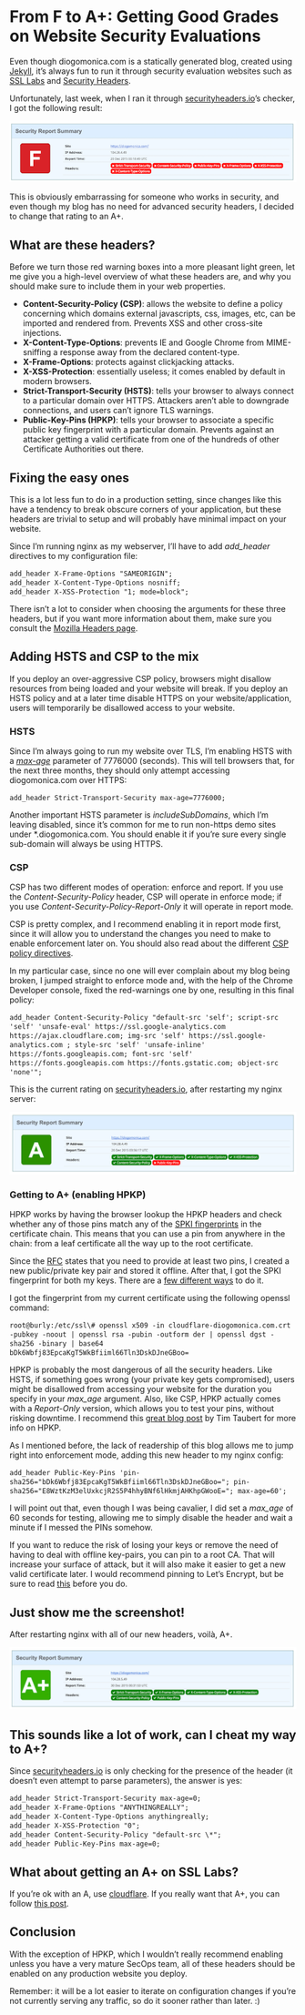 From F to A+: Getting Good Grades on Website Security Evaluations
=================================================================

Even though diogomonica.com is a statically generated blog, created using [Jekyll](https://jekyllrb.com), it’s always fun to run it through security evaluation websites such as [SSL Labs](https://www.ssllabs.com/ssltest/) and [Security Headers](https://securityheaders.io).

Unfortunately, last week, when I ran it through [securityheaders.io](https://securityheaders.io)’s checker, I got the following result:

![](assets/f_rating_on_security_headers.png)

This is obviously embarrassing for someone who works in security, and even though my blog has no need for advanced security headers, I decided to change that rating to an A+.

What are these headers?
-----------------------

Before we turn those red warning boxes into a more pleasant light green, let me give you a high-level overview of what these headers are, and why you should make sure to include them in your web properties.

* **Content-Security-Policy (CSP)**: allows the website to define a policy concerning which domains external javascripts, css, images, etc, can be imported and rendered from. Prevents XSS and other cross-site injections.
* **X-Content-Type-Options**: prevents IE and Google Chrome from MIME-sniffing a response away from the declared content-type.
* **X-Frame-Options**: protects against clickjacking attacks.
* **X-XSS-Protection**: essentially useless; it comes enabled by default in modern browsers.
* **Strict-Transport-Security (HSTS)**: tells your browser to always connect to a particular domain over HTTPS. Attackers aren’t able to downgrade connections, and users can’t ignore TLS warnings.
* **Public-Key-Pins (HPKP)**: tells your browser to associate a specific public key fingerprint with a particular domain. Prevents against an attacker getting a valid certificate from one of the hundreds of other Certificate Authorities out there.

Fixing the easy ones
--------------------

This is a lot less fun to do in a production setting, since changes like this have a tendency to break obscure corners of your application, but these headers are trivial to setup and will probably have minimal impact on your website.

Since I’m running nginx as my webserver, I’ll have to add *add\_header* directives to my configuration file:

    add_header X-Frame-Options "SAMEORIGIN";
    add_header X-Content-Type-Options nosniff;
    add_header X-XSS-Protection "1; mode=block";

There isn’t a lot to consider when choosing the arguments for these three headers, but if you want more information about them, make sure you consult the [Mozilla Headers page](https://developer.mozilla.org/en-US/docs/Web/HTTP/Headers).

Adding HSTS and CSP to the mix
------------------------------

If you deploy an over-aggressive CSP policy, browsers might disallow resources from being loaded and your website will break. If you deploy an HSTS policy and at a later time disable HTTPS on your website/application, users will temporarily be disallowed access to your website.

### HSTS

Since I’m always going to run my website over TLS, I’m enabling HSTS with a [*max-age*](https://developer.mozilla.org/en-US/docs/Web/Security/HTTP_strict_transport_security) parameter of 7776000 (seconds). This will tell browsers that, for the next three months, they should only attempt accessing diogomonica.com over HTTPS:

    add_header Strict-Transport-Security max-age=7776000;

Another important HSTS parameter is *includeSubDomains*, which I’m leaving disabled, since it’s common for me to run non-https demo sites under \*.diogomonica.com. You should enable it if you’re sure every single sub-domain will always be using HTTPS.

### CSP

CSP has two different modes of operation: enforce and report. If you use the *Content-Security-Policy* header, CSP will operate in enforce mode; if you use *Content-Security-Policy-Report-Only* it will operate in report mode.

CSP is pretty complex, and I recommend enabling it in report mode first, since it will allow you to understand the changes you need to make to enable enforcement later on. You should also read about the different [CSP policy directives](https://developer.mozilla.org/en-US/docs/Web/Security/CSP/CSP_policy_directives).

In my particular case, since no one will ever complain about my blog being broken, I jumped straight to enforce mode and, with the help of the Chrome Developer console, fixed the red-warnings one by one, resulting in this final policy:

    add_header Content-Security-Policy "default-src 'self'; script-src 'self' 'unsafe-eval' https://ssl.google-analytics.com https://ajax.cloudflare.com; img-src 'self' https://ssl.google-analytics.com ; style-src 'self' 'unsafe-inline' https://fonts.googleapis.com; font-src 'self' https://fonts.googleapis.com https://fonts.gstatic.com; object-src 'none'";

This is the current rating on [securityheaders.io](https://securityheaders.io), after restarting my nginx server:

![](assets/all_green_but_one.png)

### Getting to A+ (enabling HPKP)

HPKP works by having the browser lookup the HPKP headers and check whether any of those pins match any of the [SPKI fingerprints](https://raymii.org/s/articles/HTTP_Public_Key_Pinning_Extension_HPKP.html) in the certificate chain. This means that you can use a pin from anywhere in the chain: from a leaf certificate all the way up to the root certificate.

Since the [RFC](https://tools.ietf.org/html/rfc7469) states that you need to provide at least two pins, I created a new public/private key pair and stored it offline. After that, I got the SPKI fingerprint for both my keys. There are a [few different ways](https://developer.mozilla.org/en-US/docs/Web/Security/Public_Key_Pinning) to do it.

I got the fingerprint from my current certificate using the following openssl command:

    root@burly:/etc/ssl\# openssl x509 -in cloudflare-diogomonica.com.crt -pubkey -noout | openssl rsa -pubin -outform der | openssl dgst -sha256 -binary | base64
    bDk6Wbfj83EpcaKgT5WkBfiiml66Tln3DskDJneGBoo=

HPKP is probably the most dangerous of all the security headers. Like HSTS, if something goes wrong (your private key gets compromised), users might be disallowed from accessing your website for the duration you specify in your *max\_age* argument. Also, like CSP, HPKP actually comes with a *Report-Only* version, which allows you to test your pins, without risking downtime. I recommend this [great blog post](https://timtaubert.de/blog/2014/10/http-public-key-pinning-explained/) by Tim Taubert for more info on HPKP.

As I mentioned before, the lack of readership of this blog allows me to jump right into enforcement mode, adding this new header to my nginx config:

    add_header Public-Key-Pins 'pin-sha256="bDk6Wbfj83EpcaKgT5WkBfiiml66Tln3DskDJneGBoo="; pin-sha256="E8WztKzM3elUxkcjR2S5P4hhyBNf6lHkmjAHKhpGWooE="; max-age=60';

I will point out that, even though I was being cavalier, I did set a *max\_age* of 60 seconds for testing, allowing me to simply disable the header and wait a minute if I messed the PINs somehow.

If you want to reduce the risk of losing your keys or remove the need of having to deal with offline key-pairs, you can pin to a root CA. That will increase your surface of attack, but it will also make it easier to get a new valid certificate later. I would recommend pinning to Let’s Encrypt, but be sure to read [this](https://community.letsencrypt.org/t/hpkp-best-practices-if-you-choose-to-implement/4625) before you do.

Just show me the screenshot!
----------------------------

After restarting nginx with all of our new headers, voilà, A+.

![](assets/securityheaders_a_plus.png)

This sounds like a lot of work, can I cheat my way to A+?
---------------------------------------------------------

Since [securityheaders.io](https://securityheaders.io) is only checking for the presence of the header (it doesn’t even attempt to parse parameters), the answer is yes:

    add_header Strict-Transport-Security max-age=0;
    add_header X-Frame-Options "ANYTHINGREALLY";
    add_header X-Content-Type-Options anythingreally;
    add_header X-XSS-Protection "0";
    add_header Content-Security-Policy "default-src \*";
    add_header Public-Key-Pins max-age=0;

What about getting an A+ on SSL Labs?
-------------------------------------

If you’re ok with an A, use [cloudflare](https://cloudflare.com). If you really want that A+, you can follow [this post](https://sethvargo.com/getting-an-a-plus-on-qualys-ssl-labs-tester/).

Conclusion
----------

With the exception of HPKP, which I wouldn’t really recommend enabling unless you have a very mature SecOps team, all of these headers should be enabled on any production website you deploy.

Remember: it will be a lot easier to iterate on configuration changes if you’re not currently serving any traffic, so do it sooner rather than later. :)
